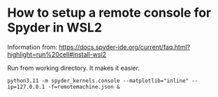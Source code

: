 
# How to setup a remote console for Spyder in WSL2

Information from:
https://docs.spyder-ide.org/current/faq.html?highlight=run%20cell#install-wsl2


Run from working directory. It makes it easier.

```
python3.11 -m spyder_kernels.console --matplotlib="inline" --ip=127.0.0.1 -f=remotemachine.json &
```



